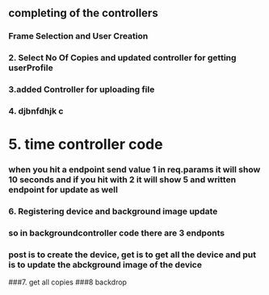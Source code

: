 
## completing of the controllers

### Frame Selection and User Creation 
### 2. Select No Of Copies and updated controller for getting userProfile
### 3.added Controller for uploading file
### 4. djbnfdhjk c
# 5. time controller code 
### when you hit a endpoint send value 1 in req.params it will show 10 seconds and if you hit with 2 it will show 5 and written endpoint for update as well

### 6. Registering device and background image update
### so in backgroundcontroller code there are 3 endponts 
### post is to create the device, get is to get all the device and put is to update the abckground image of the device

###7. get all copies
###8 backdrop
